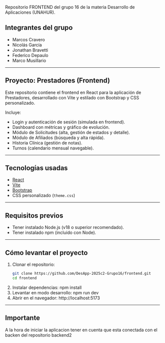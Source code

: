 Repositorio FRONTEND del grupo 16 de la materia Desarrollo de Aplicaciones (UNAHUR).

## Integrantes del grupo
- Marcos Cravero  
- Nicolás García  
- Jonathan Bravetti  
- Federico Depaulo  
- Marco Musillario  

---

## Proyecto: Prestadores (Frontend)

Este repositorio contiene el frontend en React para la aplicación de Prestadores, desarrollado con Vite y estilado con Bootstrap y CSS personalizado.  

Incluye:
- Login y autenticación de sesión (simulada en frontend).
- Dashboard con métricas y gráfico de evolución.
- Módulo de Solicitudes (alta, gestión de estados y detalle).
- Módulo de Afiliados (búsqueda y alta rápida).
- Historia Clínica (gestión de notas).
- Turnos (calendario mensual navegable).

---

## Tecnologías usadas
- [React](https://react.dev/)  
- [Vite](https://vitejs.dev/)  
- [Bootstrap](https://getbootstrap.com/)  
- CSS personalizado (`theme.css`)

---

## Requisitos previos
- Tener instalado Node.js (v18 o superior recomendado).  
- Tener instalado npm (incluido con Node).  

---

## Cómo levantar el proyecto

1. Clonar el repositorio:
   ```bash
   git clone https://github.com/DesApp-2025c2-Grupo16/frontend.git
   cd frontend
2. Instalar dependencias:
npm install
3. Levantar en modo desarrollo:
npm run dev
4. Abrir en el navegador:
http://localhost:5173

---

## Importante

A la hora de iniciar la aplicacion tener en cuenta que esta conectada con el backen del repositorio backend2
